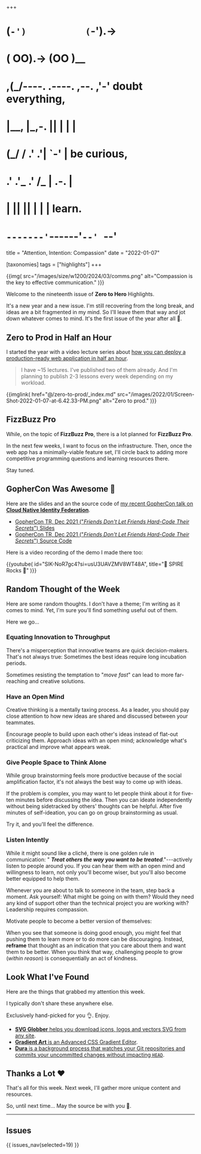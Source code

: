 +++
#   (`-')           (`-').->
#   ( OO).->        (OO )__
# ,(_/----. .----. ,--. ,'-' doubt everything,
# |__,    |\_,-.  ||  | |  |
#  (_/   /    .' .'|  `-'  | be curious,
#  .'  .'_  .'  /_ |  .-.  |
# |       ||      ||  | |  | learn.
# `-------'`------'`--' `--'

title = "Attention, Intention: Compassion"
date = "2022-01-07"

[taxonomies]
tags = ["highlights"]
+++

{{img(
  src="/images/size/w1200/2024/03/comms.png"
  alt="Compassion is the key to effective communication."
)}}

Welcome to the nineteenth issue of **Zero to Hero** Highlights.

It's a new year and a new issue. I'm still recovering from the long break, and
ideas are a bit fragmented in my mind. So I'll leave them that way and jot down
whatever comes to mind. It's the first issue of the year after all 🙂.

## Zero to Prod in Half an Hour

I started the year with a video lecture series about [how you can 
deploy a production-ready web application in half an hour][zero-to-prod].

> I have ~15 lectures. I've published two of them already. And I'm planning to
> publish 2-3 lessons every week depending on my workload.

{{imglink(
  href="@/zero-to-prod/_index.md"
  src="/images/2022/01/Screen-Shot-2022-01-07-at-6.42.33-PM.png"
  alt="Zero to prod."
)}}

[zero-to-prod]: @/zero-to-prod/_index.md

## FizzBuzz Pro

While, on the topic of **FizzBuzz Pro**, there is a lot planned for **FizzBuzz
Pro**.

In the next few weeks, I want to focus on the infrastructure. Then, once the web
app has a minimally-viable feature set, I'll circle back to adding more
competitive programming questions and learning resources there.

Stay tuned.

## GopherCon Was Awesome 🎉

Here are the slides and an the source code of [my recent GopherCon talk on 
**Cloud Native Identity Federation**](@/spire/spire-rocks.md).

* [GopherCon TR, Dec 2021 ("*Friends Don't Let Friends Hard-Code Their
  Secrets*") Slides][gopher-pdf]
* [GopherCon TR, Dec 2021 ("*Friends Don't Let Friends Hard-Code Their
  Secrets*") Source Code][gopher-zip]

[gopher-pdf]: https://assets.zerotohero.dev/gophercon-tr-dec-2021/SPIRE-gophercon-TR-Dec-2021.pdf
[gopher-zip]: https://assets.zerotohero.dev/gophercon-tr-dec-2021/SPIRE-gophercon-TR-Dec-2021-src.zip

Here is a video recording of the demo I made there too:

{{youtube(
  id="SlK-NoR7gc4?si=usU3UAVZMV8WT48A", 
  title="🤘 SPIRE Rocks 🤘"
)}}

## Random Thought of the Week

Here are some random thoughts. I don't have a theme; I'm writing as it comes to
mind. Yet, I'm sure you'll find something useful out of them.

Here we go...

### Equating Innovation to Throughput

There's a misperception that innovative teams are quick decision-makers. That's
not always true: Sometimes the best ideas require long incubation periods.

Sometimes resisting the temptation to "*move fast*" can lead to more
far-reaching and creative solutions.

### Have an Open Mind

Creative thinking is a mentally taxing process. As a leader, you should pay
close attention to how new ideas are shared and discussed between your
teammates.

Encourage people to build upon each other's ideas instead of flat-out
criticizing them. Approach ideas with an open mind; acknowledge what's practical
and improve what appears weak.

### Give People Space to Think Alone

While group brainstorming feels more productive because of the social
amplification factor, it's not always the best way to come up with ideas.

If the problem is complex, you may want to let people think about it for
five-ten minutes before discussing the idea. Then you can ideate independently
without being sidetracked by others' thoughts can be helpful. After five minutes
of self-ideation, you can go on group brainstorming as usual.

Try it, and you'll feel the difference.

### Listen Intently

While it might sound like a cliché, there is one golden rule in communication: "
**_Treat others the way you want to be treated_**."---actively listen to people
around you. If you can hear them with an open mind and willingness to learn, not
only you'll become wiser, but you'll also become better equipped to help them.

Whenever you are about to talk to someone in the team, step back a moment. Ask
yourself: What might be going on with them? Would they need any kind of support
other than the technical project you are working with? Leadership requires
compassion.

Motivate people to become a better version of themselves:

When you see that someone is doing good enough, you might feel that pushing them
to learn more or to do more can be discouraging. Instead, **reframe** that 
thought as an indication that you care about them and want them to be better. 
When you think that way, challenging people to grow (*within reason*) is 
consequentially an act of kindness.

## Look What I've Found

Here are the things that grabbed my attention this week.

I typically don't share these anywhere else.

Exclusively hand-picked for you 👌. Enjoy.

* [**SVG Globber** helps you download icons, logos and vectors SVG from any 
  site][globber].
* [**Gradient Art** is an Advanced CSS Gradient Editor][gradient].
* [**Dura** is a background process that watches your Git repositories and 
  commits your uncommitted changes without impacting `HEAD`][dura].

[globber]: https://www.svggobbler.com/
[gradient]: https://gra.dient.art/
[dura]: https://github.com/tkellogg/dura


## Thanks a Lot ❤️

That's all for this week. Next week, I'll gather more unique content and
resources.

So, until next time... May the source be with you 🦄.

--------

## Issues

{{ issues_nav(selected=19) }}
